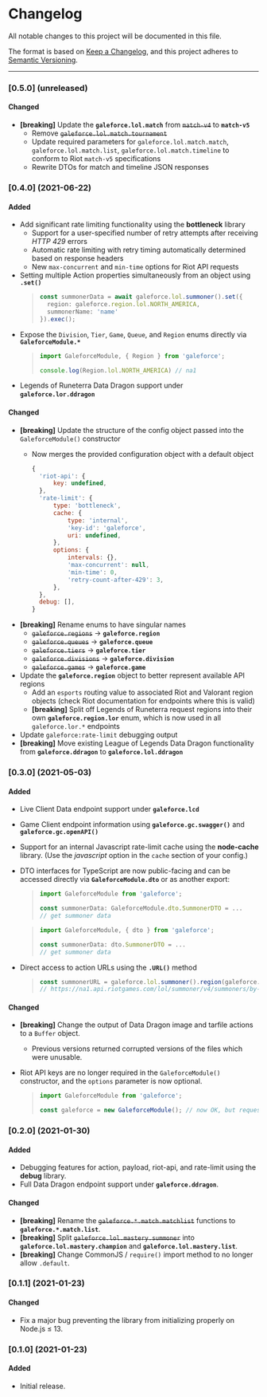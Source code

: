 # Changelog

All notable changes to this project will be documented in this file.

The format is based on [Keep a Changelog](https://keepachangelog.com/en/1.0.0/), and this project adheres to [Semantic Versioning](https://semver.org/spec/v2.0.0.html).

---

### [0.5.0] (unreleased)

#### Changed

- **[breaking]** Update the **`galeforce.lol.match`** from ~~`match-v4`~~ to **`match-v5`**
  - Remove ~~`galeforce.lol.match.tournament`~~
  - Update required parameters for `galeforce.lol.match.match`, `galeforce.lol.match.list`, `galeforce.lol.match.timeline` to conform to Riot `match-v5` specifications
  - Rewrite DTOs for match and timeline JSON responses

### [0.4.0] (2021-06-22)

#### Added

- Add significant rate limiting functionality using the **bottleneck** library
  - Support for a user-specified number of retry attempts after receiving *HTTP 429* errors
  - Automatic rate limiting with retry timing automatically determined based on response headers
  - New `max-concurrent` and `min-time` options for Riot API requests
- Setting multiple Action properties simultaneously from an object using **`.set()`**
  >
  > ```typescript
  > const summonerData = await galeforce.lol.summoner().set({
  >   region: galeforce.region.lol.NORTH_AMERICA,
  >   summonerName: 'name'
  >}).exec();
  > ```
- Expose the `Division`, `Tier`, `Game`, `Queue`, and `Region` enums directly via **`GaleforceModule.*`**
  > ```typescript
  > import GaleforceModule, { Region } from 'galeforce';
  > 
  > console.log(Region.lol.NORTH_AMERICA) // na1
  > ```
- Legends of Runeterra Data Dragon support under **`galeforce.lor.ddragon`**

#### Changed

- **[breaking]** Update the structure of the config object passed into the `GaleforceModule()` constructor
  - Now merges the provided configuration object with a default object

    ```javascript
    {
      'riot-api': {
          key: undefined,
      },
      'rate-limit': {
          type: 'bottleneck',
          cache: {
              type: 'internal',
              'key-id': 'galeforce',
              uri: undefined,
          },
          options: {
              intervals: {},
              'max-concurrent': null,
              'min-time': 0,
              'retry-count-after-429': 3,
          },
      },
      debug: [],
    }
    ```
- **[breaking]** Rename enums to have singular names
  - ~~`galeforce.regions`~~ &#8594; **`galeforce.region`**
  - ~~`galeforce.queues`~~ &#8594; **`galeforce.queue`**
  - ~~`galeforce.tiers`~~ &#8594; **`galeforce.tier`**
  - ~~`galeforce.divisions`~~ &#8594; **`galeforce.division`**
  - ~~`galeforce.games`~~ &#8594; **`galeforce.game`**
- Update the **`galeforce.region`** object to better represent available API regions
  - Add an `esports` routing value to associated Riot and Valorant region objects (check Riot documentation for endpoints where this is valid)
  - **[breaking]** Split off Legends of Runeterra request regions into their own **`galeforce.region.lor`** enum, which is now used in all `galeforce.lor.*` endpoints
- Update `galeforce:rate-limit` debugging output
- **[breaking]** Move existing League of Legends Data Dragon functionality from **`galeforce.ddragon`** to **`galeforce.lol.ddragon`**

### [0.3.0] (2021-05-03)

#### Added

- Live Client Data endpoint support under **`galeforce.lcd`**
- Game Client endpoint information using **`galeforce.gc.swagger()`** and **`galeforce.gc.openAPI()`**
- Support for an internal Javascript rate-limit cache using the **node-cache** library. (Use the *javascript* option in the `cache` section of your config.)
- DTO interfaces for TypeScript are now public-facing and can be accessed directly via **`GaleforceModule.dto`** or as another export:
  >
  > ```typescript
  > import GaleforceModule from 'galeforce';
  > 
  > const summonerData: GaleforceModule.dto.SummonerDTO = ... 
  > // get summoner data
  > ```

  > ```typescript
  > import GaleforceModule, { dto } from 'galeforce';
  > 
  > const summonerData: dto.SummonerDTO = ...
  > // get summoner data
  > ```
- Direct access to action URLs using the **`.URL()`** method
  >
  > ```typescript
  > const summonerURL = galeforce.lol.summoner().region(galeforce.regions.lol.NORTH_AMERICA).name('name').URL();
  > // https://na1.api.riotgames.com/lol/summoner/v4/summoners/by-name/name
  > ```

#### Changed

- **[breaking]** Change the output of Data Dragon image and tarfile actions to a `Buffer` object.
  - Previous versions returned corrupted versions of the files which were unusable.
- Riot API keys are no longer required in the `GaleforceModule()` constructor, and the `options` parameter is now optional.

  > ```typescript
  > import GaleforceModule from 'galeforce';
  > 
  > const galeforce = new GaleforceModule(); // now OK, but requests requiring an API key will return a 401 Unauthorized error.
  > ```

### [0.2.0] (2021-01-30)

#### Added

- Debugging features for action, payload, riot-api, and rate-limit using the **debug** library.
- Full Data Dragon endpoint support under **`galeforce.ddragon`**.

#### Changed

- **[breaking]** Rename the ~~`galeforce.*.match.matchlist`~~ functions to **`galeforce.*.match.list`**.
- **[breaking]** Split ~~`galeforce.lol.mastery.summoner`~~ into **`galeforce.lol.mastery.champion`** and **`galeforce.lol.mastery.list`**.
- **[breaking]** Change CommonJS / `require()` import method to no longer allow `.default`.

### [0.1.1] (2021-01-23)

#### Changed

- Fix a major bug preventing the library from initializing properly on Node.js ≤ 13.

### [0.1.0] (2021-01-23)

#### Added

- Initial release.

